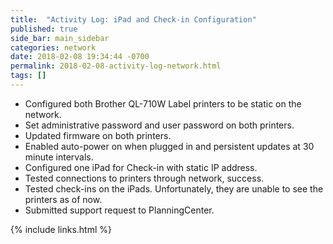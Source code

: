 ```yaml
---
title:  "Activity Log: iPad and Check-in Configuration"
published: true
side_bar: main_sidebar
categories: network
date: 2018-02-08 19:34:44 -0700
permalink: 2018-02-08-activity-log-network.html
tags: []
---
```


- Configured both Brother QL-710W Label printers to be static on the network.
- Set administrative password and user password on both printers.
- Updated firmware on both printers.
- Enabled auto-power on when plugged in and persistent updates at 30 minute intervals.
- Configured one iPad for Check-in with static IP address.
- Tested connections to printers through network, success.
- Tested check-ins on the iPads.  Unfortunately, they are unable to see the printers as of now.
- Submitted support request to PlanningCenter.

{% include links.html %}

